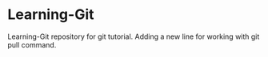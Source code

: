 # Learning-Git
Learning-Git repository for git tutorial.
Adding a new line for working with git pull command.
